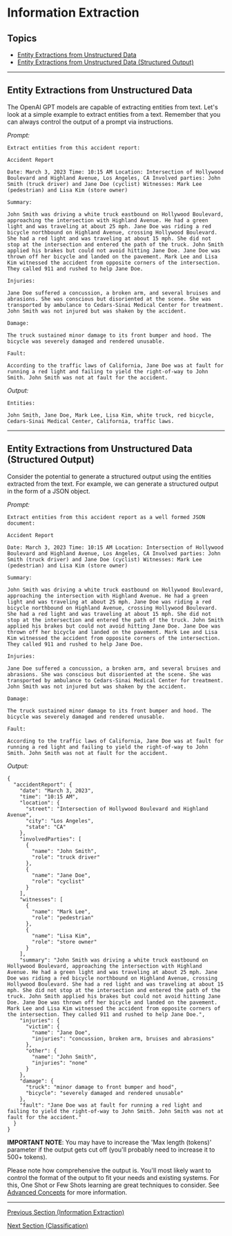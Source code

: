 # Information Extraction

## Topics

- [Entity Extractions from Unstructured Data](#entity-extractions-from-unstructured-data)
- [Entity Extractions from Unstructured Data (Structured Output)](#entity-extractions-from-unstructured-data-structured-output)

---

## Entity Extractions from Unstructured Data

The OpenAI GPT models are capable of extracting entities from text. Let's look at a simple example to extract entities from a text. Remember that you can always control the output of a prompt via instructions.

*Prompt:*
```
Extract entities from this accident report:

Accident Report

Date: March 3, 2023 Time: 10:15 AM Location: Intersection of Hollywood Boulevard and Highland Avenue, Los Angeles, CA Involved parties: John Smith (truck driver) and Jane Doe (cyclist) Witnesses: Mark Lee (pedestrian) and Lisa Kim (store owner)

Summary:

John Smith was driving a white truck eastbound on Hollywood Boulevard, approaching the intersection with Highland Avenue. He had a green light and was traveling at about 25 mph. Jane Doe was riding a red bicycle northbound on Highland Avenue, crossing Hollywood Boulevard. She had a red light and was traveling at about 15 mph. She did not stop at the intersection and entered the path of the truck. John Smith applied his brakes but could not avoid hitting Jane Doe. Jane Doe was thrown off her bicycle and landed on the pavement. Mark Lee and Lisa Kim witnessed the accident from opposite corners of the intersection. They called 911 and rushed to help Jane Doe.

Injuries:

Jane Doe suffered a concussion, a broken arm, and several bruises and abrasions. She was conscious but disoriented at the scene. She was transported by ambulance to Cedars-Sinai Medical Center for treatment. John Smith was not injured but was shaken by the accident.

Damage:

The truck sustained minor damage to its front bumper and hood. The bicycle was severely damaged and rendered unusable.

Fault:

According to the traffic laws of California, Jane Doe was at fault for running a red light and failing to yield the right-of-way to John Smith. John Smith was not at fault for the accident.
```

*Output:*
```
Entities:

John Smith, Jane Doe, Mark Lee, Lisa Kim, white truck, red bicycle, Cedars-Sinai Medical Center, California, traffic laws.
```

---
## Entity Extractions from Unstructured Data (Structured Output)

Consider the potential to generate a structured output using the entities extracted from the text. For example, we can generate a structured output in the form of a JSON object.

*Prompt:*
```
Extract entities from this accident report as a well formed JSON document:

Accident Report

Date: March 3, 2023 Time: 10:15 AM Location: Intersection of Hollywood Boulevard and Highland Avenue, Los Angeles, CA Involved parties: John Smith (truck driver) and Jane Doe (cyclist) Witnesses: Mark Lee (pedestrian) and Lisa Kim (store owner)

Summary:

John Smith was driving a white truck eastbound on Hollywood Boulevard, approaching the intersection with Highland Avenue. He had a green light and was traveling at about 25 mph. Jane Doe was riding a red bicycle northbound on Highland Avenue, crossing Hollywood Boulevard. She had a red light and was traveling at about 15 mph. She did not stop at the intersection and entered the path of the truck. John Smith applied his brakes but could not avoid hitting Jane Doe. Jane Doe was thrown off her bicycle and landed on the pavement. Mark Lee and Lisa Kim witnessed the accident from opposite corners of the intersection. They called 911 and rushed to help Jane Doe.

Injuries:

Jane Doe suffered a concussion, a broken arm, and several bruises and abrasions. She was conscious but disoriented at the scene. She was transported by ambulance to Cedars-Sinai Medical Center for treatment. John Smith was not injured but was shaken by the accident.

Damage:

The truck sustained minor damage to its front bumper and hood. The bicycle was severely damaged and rendered unusable.

Fault:

According to the traffic laws of California, Jane Doe was at fault for running a red light and failing to yield the right-of-way to John Smith. John Smith was not at fault for the accident.
```

*Output:*
```
{
  "accidentReport": {
    "date": "March 3, 2023",
    "time": "10:15 AM",
    "location": {
      "street": "Intersection of Hollywood Boulevard and Highland Avenue",
      "city": "Los Angeles",
      "state": "CA"
    },
    "involvedParties": [
      {
        "name": "John Smith",
        "role": "truck driver"
      },
      {
        "name": "Jane Doe",
        "role": "cyclist"
      }
    ],
    "witnesses": [
      {
        "name": "Mark Lee",
        "role": "pedestrian"
      },
      {
        "name": "Lisa Kim",
        "role": "store owner"
      }
    ],
    "summary": "John Smith was driving a white truck eastbound on Hollywood Boulevard, approaching the intersection with Highland Avenue. He had a green light and was traveling at about 25 mph. Jane Doe was riding a red bicycle northbound on Highland Avenue, crossing Hollywood Boulevard. She had a red light and was traveling at about 15 mph. She did not stop at the intersection and entered the path of the truck. John Smith applied his brakes but could not avoid hitting Jane Doe. Jane Doe was thrown off her bicycle and landed on the pavement. Mark Lee and Lisa Kim witnessed the accident from opposite corners of the intersection. They called 911 and rushed to help Jane Doe.",
    "injuries": {
      "victim": {
        "name": "Jane Doe",
        "injuries": "concussion, broken arm, bruises and abrasions"
      },
      "other": {
        "name": "John Smith",
        "injuries": "none"
      }
    },
    "damage": {
      "truck": "minor damage to front bumper and hood",
      "bicycle": "severely damaged and rendered unusable"
    },
    "fault": "Jane Doe was at fault for running a red light and failing to yield the right-of-way to John Smith. John Smith was not at fault for the accident."
  }
}
```

**IMPORTANT NOTE**: You may have to increase the 'Max length (tokens)' parameter if the output gets cut off (you'll probably need to increase it to 500+ tokens).

Please note how comprehensive the output is. You'll most likely want to control the format of the output to fit your needs and existing systems. For this, One Shot or Few Shots learning are great techniques to consider. See [Advanced Concepts](./02_Advanced_Concepts.md) for more information.

---

[Previous Section (Information Extraction)](./02_Information_Extraction.md)

[Next Section (Classification)](./02_Classification.md)